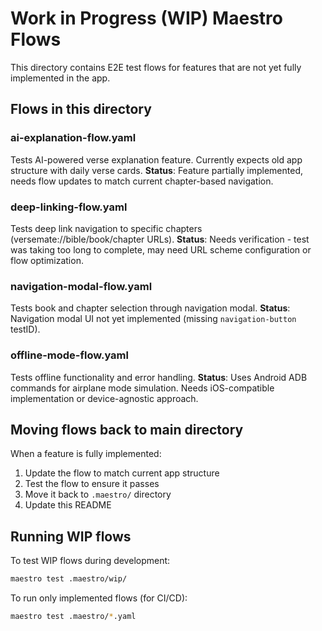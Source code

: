 # Work in Progress (WIP) Maestro Flows

This directory contains E2E test flows for features that are not yet fully implemented in the app.

## Flows in this directory

### ai-explanation-flow.yaml
Tests AI-powered verse explanation feature. Currently expects old app structure with daily verse cards.
**Status**: Feature partially implemented, needs flow updates to match current chapter-based navigation.

### deep-linking-flow.yaml
Tests deep link navigation to specific chapters (versemate://bible/book/chapter URLs).
**Status**: Needs verification - test was taking too long to complete, may need URL scheme configuration or flow optimization.

### navigation-modal-flow.yaml
Tests book and chapter selection through navigation modal.
**Status**: Navigation modal UI not yet implemented (missing `navigation-button` testID).

### offline-mode-flow.yaml
Tests offline functionality and error handling.
**Status**: Uses Android ADB commands for airplane mode simulation. Needs iOS-compatible implementation or device-agnostic approach.

## Moving flows back to main directory

When a feature is fully implemented:
1. Update the flow to match current app structure
2. Test the flow to ensure it passes
3. Move it back to `.maestro/` directory
4. Update this README

## Running WIP flows

To test WIP flows during development:
```bash
maestro test .maestro/wip/
```

To run only implemented flows (for CI/CD):
```bash
maestro test .maestro/*.yaml
```
